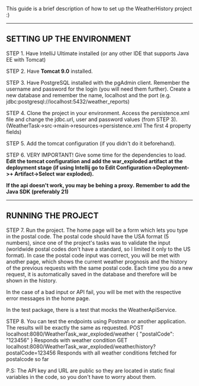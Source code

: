 This guide is a brief description of how to set up the WeatherHistory project :)

------------------------------------------
SETTING UP THE ENVIRONMENT
------------------------------------------

STEP 1.
Have IntelliJ Ultimate installed (or any other IDE that supports Java EE with Tomcat)

STEP 2.
Have **Tomcat 9.0** installed.

STEP 3.
Have PostgreSQL installed with the pgAdmin client. Remember the username and password for the login (you will need them further). Create a new database and remember the name, localhost and the port (e.g. jdbc:postgresql://localhost:5432/weather_reports)

STEP 4.
Clone the project in your environment. Access the persistence.xml file and change the jdbc.url, user and password values (from STEP 3). (WeatherTask->src->main->resources->persistence.xml The first 4 property fields)

STEP 5. 
Add the tomcat configuration (if you didn't do it beforehand).

STEP 6. VERY IMPORTANT!
Give some time for the dependencies to load.
**Edit the tomcat configuration and add the war_exploded artifact at the deployment stage (if using Intellij go to Edit Configuration->Deployment->+ Artifact->Select war exploded).**

**If the api doesn't work, you may be behing a proxy.**
**Remember to add the Java SDK (preferably 21)**

------------------------------------------
RUNNING THE PROJECT
------------------------------------------

STEP 7.
Run the project.
The home page will be a form which lets you type in the postal code. The postal code should have the USA format (5 numbers), since one of the project's tasks was to validate the input (worldwide postal codes don't have a standard, so I limited it only to the US format).
In case the postal code input was correct, you will be met with another page, which shows the current weather prognosis and the history of the previous requests with the same postal code. Each time you do a new request, it is automatically saved in the database and therefore will be shown in the history.

In the case of a bad input or API fail, you will be met with the respective error messages in the home page.

In the test package, there is a test that mocks the WeatherApiService.

STEP 8.
You can test the endpoints using Postman or another application. The results will be exactly the same as requested.
POST localhost:8080/WeatherTask_war_exploded/weather
{
"postalCode": "123456"
}
Responds with weather condition
GET localhost:8080/WeatherTask_war_exploded/weather/history?postalCode=123456
Responds with all weather conditions fetched for postalcode so far



P.S: The API key and URL are public so they are located in static final variables in the code, so you don't have to worry about them.


